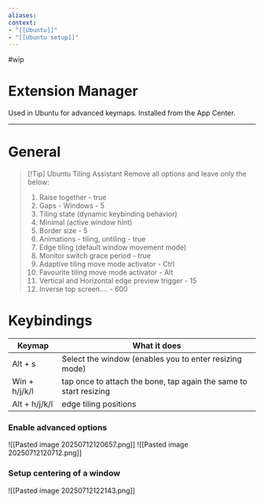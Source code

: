 ```yaml
---
aliases:
context:
- "[[Ubuntu]]"
- "[[Ubuntu setup]]"
---
```


#wip

# Extension Manager

Used in Ubuntu for advanced keymaps.
Installed from the App Center.

---

# General

> [!Tip] Ubuntu Tiling Assistant
> Remove all options and leave only the below:
> 1. Raise together - true
> 2. Gaps - Windows - 5 
> 3. Tiling state (dynamic keybinding behavior)
> 4. Minimal (active window hint)
> 5. Border size - 5
> 6. Animations - tiling, untiling - true
> 7. Edge tiling (default window movement mode)
> 8. Monitor switch grace period - true
> 9. Adaptive tiling move mode activator - Ctrl
> 10. Favourite tiling move mode activator - Alt
> 11. Vertical and Horizontal edge preview trigger - 15
> 12. Inverse top screen.... - 600



# Keybindings

| Keymap | What it does |
| -------------- | --------------- |
| Alt + s | Select the window (enables you to enter resizing mode) |
| Win + h/j/k/l | tap once to attach the bone, tap again the same to start resizing |
| Alt + h/j/k/l | edge tiling positions |

### Enable advanced options
![[Pasted image 20250712120657.png]]
![[Pasted image 20250712120712.png]]

### Setup centering of a window
![[Pasted image 20250712122143.png]]